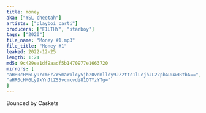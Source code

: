 ```yaml
---
title: money
aka: ["YSL cheetah"]
artists: ["playboi carti"]
producers: ["F1LTHY", "starboy"]
tags: ["2020"]
file_name: "Money #1.mp3"
file_title: "Money #1"
leaked: 2022-12-25
length: 1:24
md5: 9c429ea1df9aadf5b1470977e1663720
mirrors: [
"aHR0cHM6Ly9rcmFrZW5maWxlcy5jb20vdmlldy9JZ2ttc1lLejhJL2ZpbGUuaHRtbA==",
"aHR0cHM6Ly9kYnJlZS5vcmcvdi81OTYzYTg="
]
---
```

Bounced by Caskets
